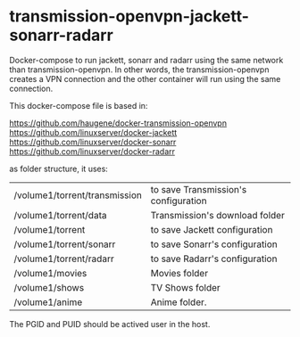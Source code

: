 # transmission-openvpn-jackett-sonarr-radarr
Docker-compose to run jackett, sonarr and radarr using the same network than transmission-openvpn.  In other words, the transmission-openvpn creates a VPN connection and the other container will run using the same connection.


This docker-compose file is based in:

https://github.com/haugene/docker-transmission-openvpn <br/>
https://github.com/linuxserver/docker-jackett <br/>
https://github.com/linuxserver/docker-sonarr <br/>
https://github.com/linuxserver/docker-radarr <br/>


as folder structure, it uses:

<table>
    <tr>
        <td>/volume1/torrent/transmission</td><td>to save Transmission's configuration</td>
    </tr>
    <tr>
        <td>/volume1/torrent/data</td><td>Transmission's download folder</td>
    </tr>
    <tr>
        <td>/volume1/torrent<td>to save Jackett configuration </td>
    </tr>
    <tr>
        <td>/volume1/torrent/sonarr</td><td>to save Sonarr's configuration</td>
    </tr>
    <tr>
        <td>/volume1/torrent/radarr</td><td>to save Radarr's configuration</td>
    </tr>
    <tr>
        <td>/volume1/movies</td><td>Movies folder</td>
    </tr>
    <tr>
        <td>/volume1/shows</td><td>TV Shows folder</td>
    </tr>
    <tr>
        <td>/volume1/anime</td><td>Anime folder.</td>
    </tr>
</table>

The PGID and PUID should be actived user in the host.

